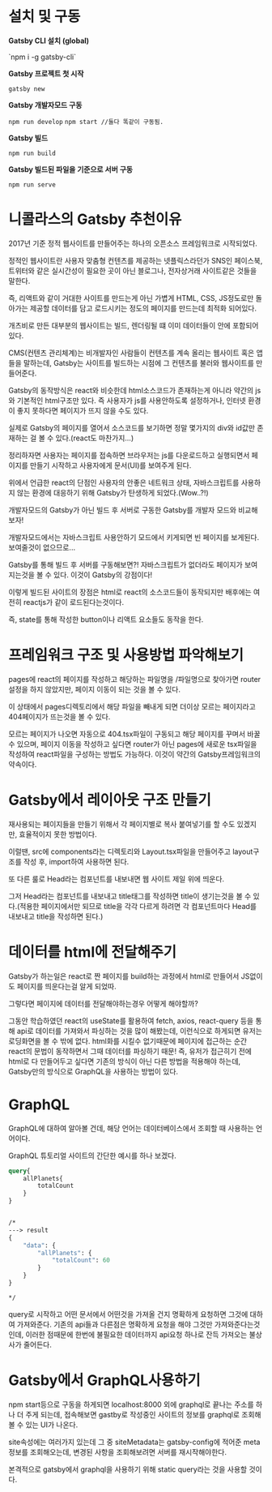 <h1>설치 및 구동</h1>
<p><b>Gatsby CLI 설치 (global)</b></p>
`npm i -g gatsby-cli`

<p><b>Gatsby 프로젝트 첫 시작</b></p>

`gatsby new`

<p><b>Gatsby 개발자모드 구동</b></p>

`npm run develop`
`npm start //둘다 똑같이 구동됨.`

<p><b>Gatsby 빌드</b></p>

`npm run build`

<p><b>Gatsby 빌드된 파일을 기준으로 서버 구동</b></p>

`npm run serve`

<h1>니콜라스의 Gatsby 추천이유</h1>
<p>2017년 기준 정적 웹사이트를 만들어주는 하나의 오픈소스 프레임워크로 시작되었다.<p>
<p>정적인 웹사이트란 사용자 맞춤형 컨텐츠를 제공하는 넷플릭스라던가 SNS인 페이스북, 트위터와 같은 실시간성이 필요한 곳이 아닌 블로그나, 전자상거래 사이트같은 것들을 말한다.</p>
<p>즉, 리액트와 같이 거대한 사이트를 만드는게 아닌 가볍게 HTML, CSS, JS정도로만 돌아가는 제공할 데이터를 담고 로드시키는 정도의 페이지를 만드는데 최적화 되어있다.<p>
<p>개츠비로 만든 대부분의 웹사이트는 빌드, 렌더링될 떄 이미 데이터들이 안에 포함되어 있다.</p>
<p>CMS(컨텐츠 관리체계)는 비개발자인 사람들이 컨텐츠를 계속 올리는 웹사이트 혹은 앱들을 말하는데, Gatsby는 사이트를 빌드하는 시점에 그 컨텐츠를 불러와 웹사이트를 만들어준다.</p>
<p>Gatsby의 동작방식은 react와 비슷한데 html소스코드가 존재하는게 아니라 약간의 js와 기본적인 html구조만 있다. 즉 사용자가 js를 사용안하도록 설정하거나, 인터넷 환경이 좋지 못하다면 페이지가 뜨지 않을 수도 있다.</p>
<p>실제로 Gatsby의 페이지를 열어서 소스코드를 보기하면 정말 몇가지의 div와 id값만 존재하는 걸 볼 수 있다.(react도 마찬가지...)</p>
<p>정리하자면 사용자는 페이지를 접속하면 브라우저는 js를 다운로드하고 실행되면서 페이지를 만들기 시작하고 사용자에게 문서(UI)를 보여주게 된다.</p>

<p>위에서 언급한 react의 단점인 사용자의 안좋은 네트워크 상태, 자바스크립트를 사용하지 않는 환경에 대응하기 위해 Gatsby가 탄생하게 되었다.(Wow..?!)</p>

<p>개발자모드의 Gatsby가 아닌 빌드 후 서버로 구동한 Gatsby를 개발자 모드와 비교해보자!</p>
<p>개발자모드에서는 자바스크립트 사용안하기 모드에서 키게되면 빈 페이지를 보게된다. 보여줄것이 없으므로...</p>
<p>Gatsby를 통해 빌드 후 서버를 구동해보면?! 자바스크립트가 없더라도 페이지가 보여지는것을 볼 수 있다. 이것이 Gatsby의 강점이다!</p>
<p>이렇게 빌드된 사이트의 장점은 html로 react의 소스코드들이 동작되지만 배후에는 여전히 reactjs가 같이 로드된다는것이다.</p>
<p>즉, state를 통해 작성한 button이나 리액트 요소들도 동작을 한다.</p>

<h1>프레임워크 구조 및 사용방법 파악해보기</h1>
<p>pages에 react의 페이지를 작성하고 해당하는 파일명을 /파일명으로 찾아가면 router설정을 하지 않았지만, 페이지 이동이 되는 것을 볼 수 있다.</p>
<p>이 상태에서 pages디렉토리에서 해당 파일을 빼내게 되면 더이상 모르는 페이지라고 404페이지가 뜨는것을 볼 수 있다.</p>
<p>모르는 페이지가 나오면 자동으로 404.tsx파일이 구동되고 해당 페이지를 꾸며서 바꿀 수 있으며, 페이지 이동을 작성하고 싶다면 router가 아닌 pages에 새로운 tsx파일을 작성하여 react파일을 구성하는 방법도 가능하다. 이것이 약간의 Gatsby프레임워크의 약속이다.</p>

<h1>Gatsby에서 레이아웃 구조 만들기</h1>
<p>재사용되는 페이지들을 만들기 위해서 각 페이지별로 복사 붙여넣기를 할 수도 있겠지만, 효율적이지 못한 방법이다.</p>
<p>이럴땐, src에 components라는 디렉토리와 Layout.tsx파일을 만들어주고 layout구조를 작성 후, import하여 사용하면 된다.</p>
<p>또 다른 룰로 Head라는 컴포넌트를 내보내면 웹 사이트 제일 위에 띄운다.</p>
<p>그저 Head라는 컴포넌트를 내보내고 title태그를 작성하면 title이 생기는것을 볼 수 있다.(적용한 페이지에서만 되므로 title을 각각 다르게 하려면 각 컴포넌트마다 Head를 내보내고 title을 작성하면 된다.)</p>

<h1>데이터를 html에 전달해주기</h1>
<p>Gatsby가 하는일은 react로 짠 페이지를 build하는 과정에서 html로 만들어서 JS없이도 페이지를 띄운다는걸 알게 되었따.</p>
<p>그렇다면 페이지에 데이터를 전달해야하는경우 어떻게 해야할까?</p>
<p>그동안 학습하였던 react의 useState를 활용하여 fetch, axios, react-query 등을 통해 api로 데이터를 가져와서 파싱하는 것을 많이 해봤는데, 이런식으로 하게되면 유저는 로딩화면을 볼 수 밖에 없다. html화를 시킬수 없기때문에 페이지에 접근하는 순간 react의 문법이 동작하면서 그때 데이터를 파싱하기 때문! 즉, 유저가 접근히기 전에 html로 다 만들어두고 싶다면 기존의 방식이 아닌 다른 방법을 적용해야 하는데, Gatsby만의 방식으로 GraphQL을 사용하는 방법이 있다.</p>

<h1>GraphQL</h1>
<p>GraphQL에 대하여 알아볼 건데, 해당 언어는 데이터베이스에서 조회할 때 사용하는 언어이다.</p>
<p>GraphQL 튜토리얼 사이트의 간단한 예시를 하나 보겠다.</p>

```GraphQL
query{
    allPlanets{
        totalCount
    }
}


/*
---> result
{
    "data": {
        "allPlanets": {
            "totalCount": 60
        }
    }
}

*/
```

<p>query로 시작하고 어떤 문서에서 어떤것을 가져올 건지 명확하게 요청하면 그것에 대하여 가져와준다.
기존의 api들과 다른점은 명확하게 요청을 해야 그것만 가져와준다는것인데, 이러한 점때문에 한번에 불필요한 데이터까지 api요청 하나로 잔득 가져오는 불상사가 줄어든다.</p>

<h1>Gatsby에서 GraphQL사용하기</h1>
<p>npm start등으로 구동을 하게되면 localhost:8000 외에 graphql로 끝나는 주소를 하나 더 주게 되는데, 접속해보면 gastby로 작성중인 사이트의 정보를 graphql로 조회해볼 수 있는 UI가 나온다.</p>
<p>site속성에는 여러가지 있는데 그 중 siteMetadata는 gatsby-config에 적어준 meta정보를 조회해오는데, 변경된 사항을 조회해보려면 서버를 재시작해야한다.</p>
<p>본격적으로 gatsby에서 graphql을 사용하기 위해 static query라는 것을 사용할 것이다.</p>
